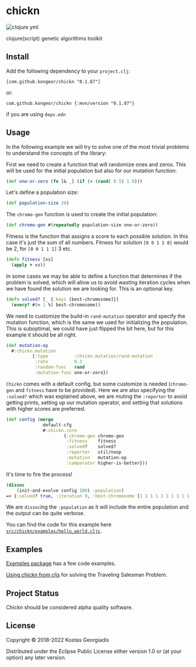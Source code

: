 # chickn

![clojure.yml](https://github.com/kongeor/chickn/actions/workflows/clojure.yml/badge.svg)

clojure(script) genetic algorithms toolkit


## Install

Add the following dependency to your `project.clj`:

```
[com.github.kongeor/chickn "0.1.87"]
```

or: 

```
com.github.kongeor/chickn {:mvn/version "0.1.87"}
```

if you are using `deps.edn`

## Usage

In the following example we will try to solve one of the most trivial problems to understand the concepts of
the library:

First we need to create a function that will randomize ones and zeros. This will be used for the initial population
but also for our mutation function:

```clojure
(def one-or-zero (fn [& _] (if (> (rand) 0.5) 1 0)))
```

Let's define a population size:

```clojure
(def population-size 20)
```

The `chromo-gen` function is used to create the initial population:

```clojure
(def chromo-gen #(repeatedly population-size one-or-zero))
```

Fitness is the function that assigns a score to each possible solution. In this case it's just the sum of
all numbers. Fitness for solution `[0 0 1 1 0]` would be 2, for `[0 0 1 1 1]` 3 etc.

```clojure
(defn fitness [xs]
  (apply + xs))
```

In some cases we may be able to define a function that determines if the problem is solved, which will allow us
to avoid wasting iteration cycles when we have found the solution we are looking for. This is an optional key.

```clojure
(defn solved? [_ {:keys [best-chromosome]}]
  (every? #(= 1 %) best-chromosome))
```

We need to customize the build-in `rand-mutation` operator and specify the mutation function, which is the
same we used for initializing the population. This is suboptimal, we could have just flipped the bit here,
but for this example it should be all right.

```clojure
(def mutation-op
  #:chickn.mutation
          {:type          :chickn.mutation/rand-mutation
           :rate          0.3
           :random-func   rand
           :mutation-func one-or-zero})
```

`Chickn` comes with a default config, but some customize is needed (`chromo-gen` and `fitness` have to be provided).
Here we are also specifying the `:solved?` which was explained above, we are muting the `:reporter` to avoid getting
prints, setting up our mutation operator, and setting that solutions with higher scores are preferred.

```clojure
(def config (merge
              default-cfg
              #:chickn.core
                      {:chromo-gen chromo-gen
                       :fitness    fitness
                       :solved?    solved?
                       :reporter   util/noop
                       :mutation   mutation-op
                       :comparator higher-is-better}))
```

It's time to fire the process!

```clojure
(dissoc
    (init-and-evolve config 100) :population)
=> {:solved? true, :iteration 9, :best-chromosome [1 1 1 1 1 1 1 1 1 1 1 1 1 1 1 1 1 1 1 1], :time 1}
```

We are `dissoc`ing the `:population` as it will include the entire population and the output can
be quite verbose. 

You can find the code for this example here [`src/chickn/examples/hello_world.cljc`](`chickn/example/hello_world.cljc`).

## Examples

[Examples package](/src/chickn/examples) has a few code examples.

[Using chickn from cljs](https://kongeor.github.io/chicknism/) for solving the
Traveling Salesman Problem.


## Project Status

Chickn should be considered alpha quality software.

## License

Copyright © 2018-2022 Kostas Georgiadis

Distributed under the Eclipse Public License either version 1.0 or (at
your option) any later version.
